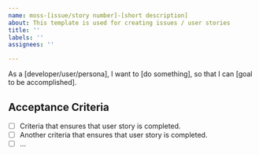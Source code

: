 ```yaml
---
name: moss-[issue/story number]-[short description]
about: This template is used for creating issues / user stories
title: ''
labels: ''
assignees: ''

---
```


As a [developer/user/persona], I want to [do something], so that I can [goal to be accomplished].

## Acceptance Criteria

- [ ] Criteria that ensures that user story is completed.
- [ ] Another criteria that ensures that user story is completed.
- [ ] ...
